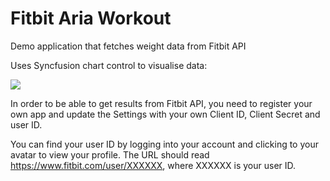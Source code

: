 # Fitbit Aria Workout

Demo application that fetches weight data from Fitbit API


Uses Syncfusion chart control to visualise data:

![](https://s3-eu-west-1.amazonaws.com/vpblogimg/2016/01/fitbit-aria-weight-chart.png)

In order to be able to get results from Fitbit API, you need to register your own app and update the Settings with your own Client ID, Client Secret and user ID.

You can find your user ID by logging into your account and clicking to your avatar to view your profile. The URL should read https://www.fitbit.com/user/XXXXXX, where XXXXXX is your user ID.


